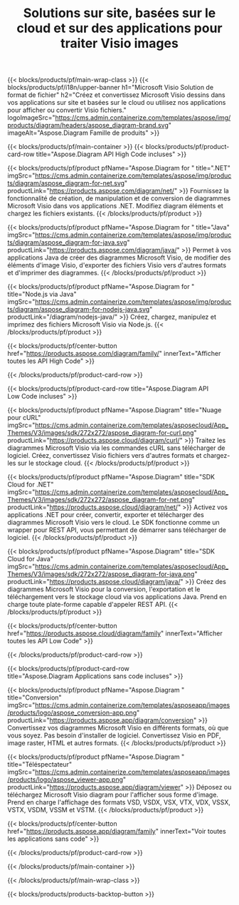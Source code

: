 ﻿---
title: Solutions sur site, basées sur le cloud et sur des applications pour traiter Visio images 
weight: 1110
url: /fr/
description: Créez, traitez et convertissez Microsoft Visio dessins via des API High Code ou des SDK basés sur le cloud. Ou utilisez nos applications multiplateformes pour afficher ou convertir des fichiers Visio.
---
{{< blocks/products/pf/main-wrap-class >}}
{{< blocks/products/pf/i18n/upper-banner h1="Microsoft Visio Solution de format de fichier" h2="Créez et convertissez Microsoft Visio dessins dans vos applications sur site et basées sur le cloud ou utilisez nos applications pour afficher ou convertir Visio fichiers." logoImageSrc="https://cms.admin.containerize.com/templates/aspose/img/products/diagram/headers/aspose_diagram-brand.svg" imageAlt="Aspose.Diagram Famille de produits" >}}

{{< blocks/products/pf/main-container >}}
{{< blocks/products/pf/product-card-row title="Aspose.Diagram API High Code incluses" >}}

{{< blocks/products/pf/product pfName="Aspose.Diagram for " title=".NET" imgSrc="https://cms.admin.containerize.com/templates/aspose/img/products/diagram/aspose_diagram-for-net.svg" productLink="https://products.aspose.com/diagram/net/" >}}
Fournissez la fonctionnalité de création, de manipulation et de conversion de diagrammes Microsoft Visio dans vos applications .NET. Modifiez diagram éléments et chargez les fichiers existants.
{{< /blocks/products/pf/product >}}

{{< blocks/products/pf/product pfName="Aspose.Diagram for " title="Java" imgSrc="https://cms.admin.containerize.com/templates/aspose/img/products/diagram/aspose_diagram-for-java.svg" productLink="https://products.aspose.com/diagram/java/" >}}
Permet à vos applications Java de créer des diagrammes Microsoft Visio, de modifier des éléments d'image Visio, d'exporter des fichiers Visio vers d'autres formats et d'imprimer des diagrammes.
{{< /blocks/products/pf/product >}}

{{< blocks/products/pf/product pfName="Aspose.Diagram for " title="Node.js via Java" imgSrc="https://cms.admin.containerize.com/templates/aspose/img/products/diagram/aspose_diagram-for-nodejs-java.svg" productLink="/diagram/nodejs-java/" >}}
Créez, chargez, manipulez et imprimez des fichiers Microsoft Visio via Node.js.
{{< /blocks/products/pf/product >}}

{{< blocks/products/pf/center-button href="https://products.aspose.com/diagram/family/" innerText="Afficher toutes les API High Code" >}}

{{< /blocks/products/pf/product-card-row >}}

{{< blocks/products/pf/product-card-row title="Aspose.Diagram API Low Code incluses" >}}

{{< blocks/products/pf/product pfName="Aspose.Diagram" title="Nuage pour cURL" imgSrc="https://cms.admin.containerize.com/templates/asposecloud/App_Themes/V3/images/sdk/272x272/aspose_diagram-for-curl.png" productLink="https://products.aspose.cloud/diagram/curl/" >}}
Traitez les diagrammes Microsoft Visio via les commandes cURL sans télécharger de logiciel. Créez, convertissez Visio fichiers vers d'autres formats et chargez-les sur le stockage cloud.
{{< /blocks/products/pf/product >}}

{{< blocks/products/pf/product pfName="Aspose.Diagram" title="SDK Cloud for .NET" imgSrc="https://cms.admin.containerize.com/templates/asposecloud/App_Themes/V3/images/sdk/272x272/aspose_diagram-for-net.png" productLink="https://products.aspose.cloud/diagram/net/" >}}
Activez vos applications .NET pour créer, convertir, exporter et télécharger des diagrammes Microsoft Visio vers le cloud. Le SDK fonctionne comme un wrapper pour REST API, vous permettant de démarrer sans télécharger de logiciel.
{{< /blocks/products/pf/product >}}

{{< blocks/products/pf/product pfName="Aspose.Diagram" title="SDK Cloud for Java" imgSrc="https://cms.admin.containerize.com/templates/asposecloud/App_Themes/V3/images/sdk/272x272/aspose_diagram-for-java.png" productLink="https://products.aspose.cloud/diagram/java/" >}}
Créez des diagrammes Microsoft Visio pour la conversion, l'exportation et le téléchargement vers le stockage cloud via vos applications Java. Prend en charge toute plate-forme capable d'appeler REST API.
{{< /blocks/products/pf/product >}}

{{< blocks/products/pf/center-button href="https://products.aspose.cloud/diagram/family" innerText="Afficher toutes les API Low Code" >}}

{{< /blocks/products/pf/product-card-row >}}

{{< blocks/products/pf/product-card-row title="Aspose.Diagram Applications sans code incluses" >}}

{{< blocks/products/pf/product pfName="Aspose.Diagram " title="Conversion" imgSrc="https://cms.admin.containerize.com/templates/asposeapp/images/products/logo/aspose_conversion-app.png" productLink="https://products.aspose.app/diagram/conversion" >}}
Convertissez vos diagrammes Microsoft Visio en différents formats, où que vous soyez. Pas besoin d'installer de logiciel. Convertissez Visio en PDF, image raster, HTML et autres formats.
{{< /blocks/products/pf/product >}}

{{< blocks/products/pf/product pfName="Aspose.Diagram " title="Téléspectateur" imgSrc="https://cms.admin.containerize.com/templates/asposeapp/images/products/logo/aspose_viewer-app.png" productLink="https://products.aspose.app/diagram/viewer" >}}
Déposez ou téléchargez Microsoft Visio diagram pour l'afficher sous forme d'image. Prend en charge l'affichage des formats VSD, VSDX, VSX, VTX, VDX, VSSX, VSTX, VSDM, VSSM et VSTM.
{{< /blocks/products/pf/product >}}

{{< blocks/products/pf/center-button href="https://products.aspose.app/diagram/family" innerText="Voir toutes les applications sans code" >}}

{{< /blocks/products/pf/product-card-row >}}

{{< /blocks/products/pf/main-container >}}


{{< /blocks/products/pf/main-wrap-class >}}

{{< blocks/products/products-backtop-button >}}
